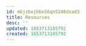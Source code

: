 ```yaml
---
id: mbjzbojbbx56qn5240dxad3
title: Resources
desc: ''
updated: 1653713185792
created: 1653713185792
---
```


